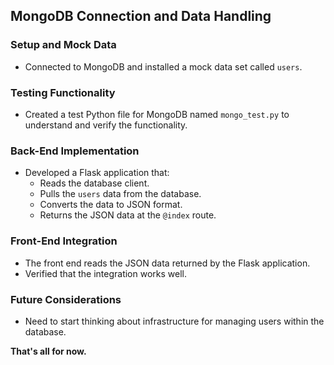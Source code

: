 ## MongoDB Connection and Data Handling

### Setup and Mock Data

- Connected to MongoDB and installed a mock data set called `users`.

### Testing Functionality

- Created a test Python file for MongoDB named `mongo_test.py` to understand and verify the functionality.

### Back-End Implementation

- Developed a Flask application that:
  - Reads the database client.
  - Pulls the `users` data from the database.
  - Converts the data to JSON format.
  - Returns the JSON data at the `@index` route.

### Front-End Integration

- The front end reads the JSON data returned by the Flask application.
- Verified that the integration works well.

### Future Considerations

- Need to start thinking about infrastructure for managing users within the database.

**That's all for now.**
